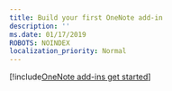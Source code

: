 ```yaml
---
title: Build your first OneNote add-in
description: ''
ms.date: 01/17/2019
ROBOTS: NOINDEX
localization_priority: Normal
---
```


[!include[OneNote add-ins get started](../includes/file-get-started-onenote.md)]
